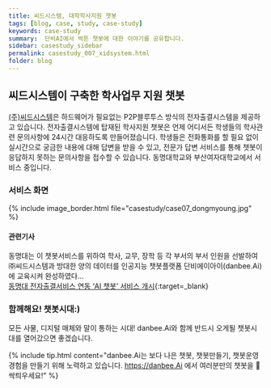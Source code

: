 ```yaml
---
title: 씨드시스템, 대학학사지원 챗봇
tags: [blog, case, study, case-study]
keywords: case-study
summary:  단비AI에서 싹튼 챗봇에 대한 이야기를 공유합니다.
sidebar: casestudy_sidebar
permalink: casestudy_007_xidsystem.html
folder: blog
---
```



## 씨드시스템이 구축한 학사업무 지원 챗봇
<a href="http://xidsys.co.kr/xe/index.php" title="(주)씨드시스템 홈페이지 바로가기">(주)씨드시스템</a>은 하드웨어가 필요없는 P2P블루투스 방식의 전자출결시스템을 제공하고 있습니다. 전자출결시스템에 탑재된 학사지원 챗봇은 언제 어디서든 학생들의 학사관련 문의사항에 24시간 대응하도록 만들어졌습니다.
학생들은 전화통화를 할 필요 없이 실시간으로 궁금한 내용에 대해 답변을 받을 수 있고, 전문가 답변 서비스를 통해 챗봇이 응답하지 못하는 문의사항을 접수할 수 있습니다. 동명대학교와 부산여자대학교에서 서비스 중입니다.


### 서비스 화면
{% include image_border.html file="casestudy/case07_dongmyoung.jpg" %}

#### 관련기사 
동명대는 이 챗봇서비스를 위하여 학사, 교무, 장학 등 각 부서의 부서 인원을 선발하여 ㈜씨드시스템과 방대한 양의 데이터를 인공지능 챗봇플랫폼 단비에이아이(danbee.Ai)에 교육시켜 완성하였다... <br>
[동명대 전자출결서비스 연동 ‘AI 챗봇’ 서비스 개시](http://www.kookje.co.kr/news2011/asp/newsbody.asp?code=0300&key=20181120.99099008856){:target=_blank}


### 함께해요! 챗봇시대:)
모든 사물, 디지털 매체와 말이 통하는 시대! 
danbee.Ai와 함께 반드시 오게될 챗봇시대를 열어갔으면 좋겠습니다.

{% include tip.html content="danbee.Ai는 보다 나은 챗봇, 챗봇만들기, 챗봇운영 경험을 만들기 위해 노력하고 있습니다. https://danbee.Ai 에서 여러분만의 챗봇을 🌱싹틔우세요!" %}